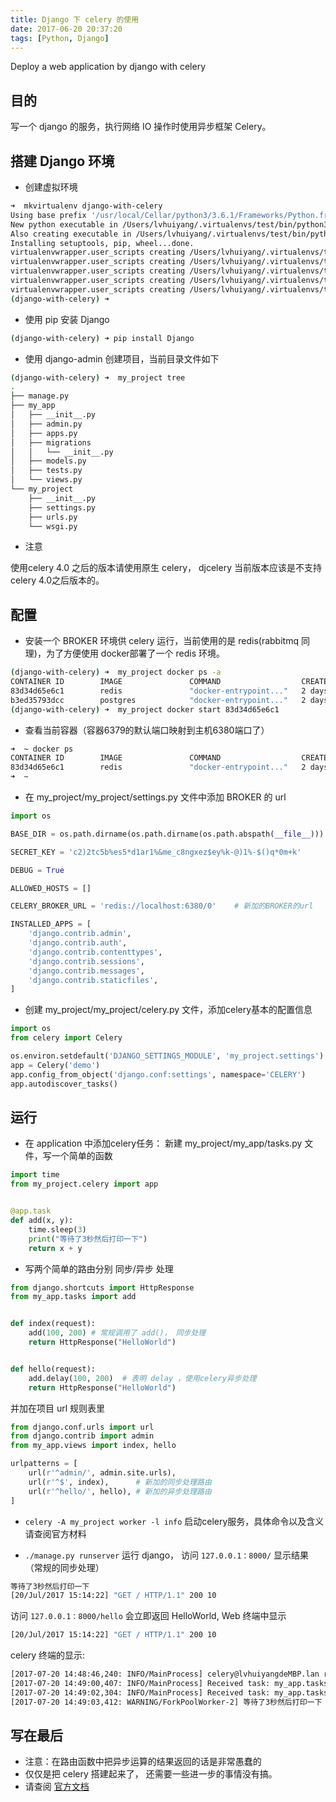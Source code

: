 ```yaml
---
title: Django 下 celery 的使用
date: 2017-06-20 20:37:20
tags: [Python, Django]
---
```


Deploy a web application by django with celery

<!-- more -->

## 目的

写一个 django 的服务，执行网络 IO 操作时使用异步框架 Celery。

## 搭建 Django 环境

+ 创建虚拟环境

``` bash
➜  mkvirtualenv django-with-celery
Using base prefix '/usr/local/Cellar/python3/3.6.1/Frameworks/Python.framework/Versions/3.6'
New python executable in /Users/lvhuiyang/.virtualenvs/test/bin/python3.6
Also creating executable in /Users/lvhuiyang/.virtualenvs/test/bin/python
Installing setuptools, pip, wheel...done.
virtualenvwrapper.user_scripts creating /Users/lvhuiyang/.virtualenvs/test/bin/predeactivate
virtualenvwrapper.user_scripts creating /Users/lvhuiyang/.virtualenvs/test/bin/postdeactivate
virtualenvwrapper.user_scripts creating /Users/lvhuiyang/.virtualenvs/test/bin/preactivate
virtualenvwrapper.user_scripts creating /Users/lvhuiyang/.virtualenvs/test/bin/postactivate
virtualenvwrapper.user_scripts creating /Users/lvhuiyang/.virtualenvs/test/bin/get_env_details
(django-with-celery) ➜
```

+ 使用 pip 安装 Django

``` bash
(django-with-celery) ➜ pip install Django 
```

+ 使用 django-admin 创建项目，当前目录文件如下

``` bash
(django-with-celery) ➜  my_project tree
.
├── manage.py
├── my_app
│   ├── __init__.py
│   ├── admin.py
│   ├── apps.py
│   ├── migrations
│   │   └── __init__.py
│   ├── models.py
│   ├── tests.py
│   └── views.py
└── my_project
    ├── __init__.py
    ├── settings.py
    ├── urls.py
    └── wsgi.py
```

+ 注意

使用celery 4.0 之后的版本请使用原生 celery， djcelery 当前版本应该是不支持celery 4.0之后版本的。

## 配置

+ 安装一个 BROKER 环境供 celery 运行，当前使用的是 redis(rabbitmq 同理)，为了方便使用 docker部署了一个 redis 环境。

``` bash
(django-with-celery) ➜  my_project docker ps -a
CONTAINER ID        IMAGE               COMMAND                  CREATED             STATUS                  PORTS               NAMES
83d34d65e6c1        redis               "docker-entrypoint..."   2 days ago          Exited (0) 2 days ago                       my-redis3
b3ed35793dcc        postgres            "docker-entrypoint..."   2 days ago          Exited (0) 2 days ago                       my-postgres
(django-with-celery) ➜  my_project docker start 83d34d65e6c1
```

+ 查看当前容器（容器6379的默认端口映射到主机6380端口了）

``` bash
➜  ~ docker ps
CONTAINER ID        IMAGE               COMMAND                  CREATED             STATUS              PORTS                    NAMES
83d34d65e6c1        redis               "docker-entrypoint..."   2 days ago          Up 8 minutes        0.0.0.0:6380->6379/tcp   my-redis3
➜  ~
```

+ 在 my_project/my_project/settings.py 文件中添加 BROKER 的 url

``` python
import os

BASE_DIR = os.path.dirname(os.path.dirname(os.path.abspath(__file__)))

SECRET_KEY = 'c2)2tc5b%es5*d1ar1%&me_c8ngxez$ey%k-@)1%-$()q*0m+k'

DEBUG = True

ALLOWED_HOSTS = []

CELERY_BROKER_URL = 'redis://localhost:6380/0'    # 新加的BROKER的url

INSTALLED_APPS = [
    'django.contrib.admin',
    'django.contrib.auth',
    'django.contrib.contenttypes',
    'django.contrib.sessions',
    'django.contrib.messages',
    'django.contrib.staticfiles',
]
```

+ 创建 my_project/my_project/celery.py 文件，添加celery基本的配置信息

``` python
import os
from celery import Celery

os.environ.setdefault('DJANGO_SETTINGS_MODULE', 'my_project.settings')
app = Celery('demo')
app.config_from_object('django.conf:settings', namespace='CELERY')
app.autodiscover_tasks()

```

## 运行

+ 在 application 中添加celery任务： 新建 my_project/my_app/tasks.py 文件，写一个简单的函数

``` python
import time
from my_project.celery import app


@app.task
def add(x, y):
    time.sleep(3)
    print("等待了3秒然后打印一下")
    return x + y

```

+ 写两个简单的路由分别 同步/异步 处理

``` python
from django.shortcuts import HttpResponse
from my_app.tasks import add


def index(request):
    add(100, 200) # 常规调用了 add()， 同步处理
    return HttpResponse("HelloWorld")


def hello(request):
    add.delay(100, 200)  # 表明 delay ，使用celery异步处理
    return HttpResponse("HelloWorld")

```

并加在项目 url 规则表里

``` python
from django.conf.urls import url
from django.contrib import admin
from my_app.views import index, hello

urlpatterns = [
    url(r'^admin/', admin.site.urls),
    url(r'^$', index),      # 新加的同步处理路由
    url(r'^hello/', hello), # 新加的异步处理路由
]
```

+ `celery -A my_project worker -l info`  启动celery服务，具体命令以及含义请查阅官方材料

+ `./manage.py runserver` 运行 django， 访问 `127.0.0.1：8000/` 显示结果（常规的同步处理）

``` bash
等待了3秒然后打印一下
[20/Jul/2017 15:14:22] "GET / HTTP/1.1" 200 10
```

访问 `127.0.0.1：8000/hello` 会立即返回 HelloWorld, Web 终端中显示

``` bash
[20/Jul/2017 15:14:22] "GET / HTTP/1.1" 200 10
```

celery 终端的显示:

``` bash
[2017-07-20 14:48:46,240: INFO/MainProcess] celery@lvhuiyangdeMBP.lan ready.
[2017-07-20 14:49:00,407: INFO/MainProcess] Received task: my_app.tasks.add[b5648ac5-60bb-4961-aef0-1d4f4dff8e4c]
[2017-07-20 14:49:02,304: INFO/MainProcess] Received task: my_app.tasks.add[87eb0ef0-30ce-4103-b450-b96da2bbfa30]
[2017-07-20 14:49:03,412: WARNING/ForkPoolWorker-2] 等待了3秒然后打印一下
```

## 写在最后

+ 注意：在路由函数中把异步运算的结果返回的话是非常愚蠢的
+ 仅仅是把 celery 搭建起来了， 还需要一些进一步的事情没有搞。
+ 请查阅 [官方文档](http://docs.celeryproject.org/en/latest/)
